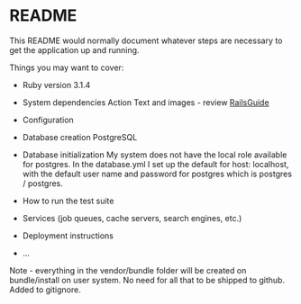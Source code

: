 # README

This README would normally document whatever steps are necessary to get the
application up and running.

Things you may want to cover:

* Ruby version
  3.1.4

* System dependencies
  Action Text and images - review [RailsGuide](https://guides.rubyonrails.org/action_text_overview.html)
* Configuration

* Database creation
  PostgreSQL

* Database initialization
  My system does not have the local role available for postgres. In the database.yml I set up the default for host: localhost, with the default user name and password for postgres which is postgres / postgres.

* How to run the test suite

* Services (job queues, cache servers, search engines, etc.)

* Deployment instructions

* ...

Note - everything in the vendor/bundle folder will be created on bundle/install on user system. No need for all that to be shipped to github. Added to gitignore.